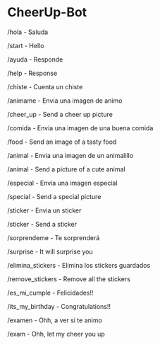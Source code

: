 # CheerUp-Bot

/hola - Saluda

/start - Hello

/ayuda - Responde

/help - Response

/chiste - Cuenta un chiste

/animame - Envia una imagen de animo

/cheer_up - Send a cheer up picture

/comida - Envia una imagen de una buena comida

/food - Send an image of a tasty food

/animal - Envia una imagen de un animalillo

/animal - Send a picture of a cute animal

/especial - Envia una imagen especial

/special - Send a special picture

/sticker - Envia un sticker

/sticker - Send a sticker

/sorprendeme - Te sorprenderá

/surprise - It will surprise you

/elimina_stickers - Elimina los stickers guardados

/remove_stickers - Remove all the stickers

/es_mi_cumple - Felicidades!!

/its_my_birthday - Congratulations!!

/examen - Ohh, a ver si te animo

/exam - Ohh, let my cheer you up